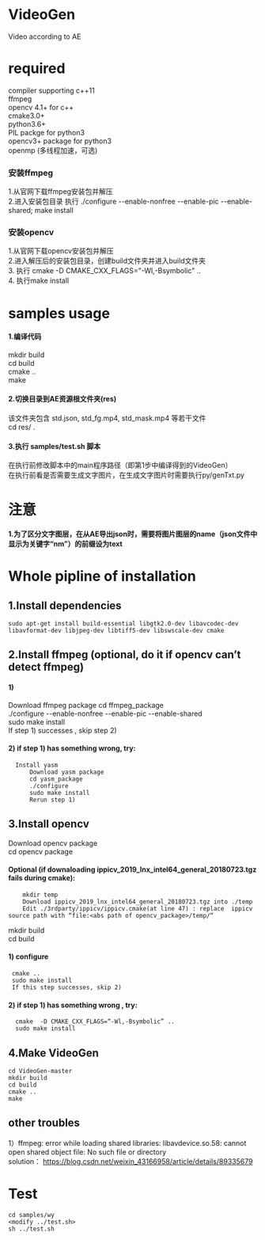 # VideoGen
Video according to AE  
# required
compiler supporting c++11  
ffmpeg  
opencv 4.1+ for c++  
cmake3.0+  
python3.6+  
PIL packge for python3  
opencv3+ package for python3  
openmp (多线程加速，可选)

### 安装ffmpeg
1.从官网下载ffmpeg安装包并解压  
2.进入安装包目录 执行 ./configure --enable-nonfree --enable-pic --enable-shared; make install  
### 安装opencv
1.从官网下载opencv安装包并解压  
2.进入解压后的安装包目录，创建build文件夹并进入build文件夹  
3. 执行 cmake -D CMAKE_CXX_FLAGS="-Wl,-Bsymbolic" ..  
4. 执行make install  

# samples usage  
#### 1.编译代码  
  mkdir build  
  cd build  
  cmake ..  
  make  
#### 2.切换目录到AE资源根文件夹(res)   
  该文件夹包含 std.json, std_fg.mp4, std_mask.mp4 等若干文件  
  cd res/ . 
#### 3.执行 samples/test.sh 脚本
  在执行前修改脚本中的main程序路径（即第1步中编译得到的VideoGen）  
  在执行前看是否需要生成文字图片，在生成文字图片时需要执行py/genTxt.py
  
# 注意
#### 1.为了区分文字图层，在从AE导出json时，需要将图片图层的name（json文件中显示为关键字“nm”）的前缀设为text


# Whole pipline of installation
## 1.Install dependencies
	sudo apt-get install build-essential libgtk2.0-dev libavcodec-dev libavformat-dev libjpeg-dev libtiff5-dev libswscale-dev cmake

## 2.Install ffmpeg (optional, do it if opencv can’t detect ffmpeg)  
  #### 1)  
  Download ffmpeg package 
  cd ffmpeg_package  
  ./configure --enable-nonfree --enable-pic --enable-shared  
  sudo make install  
  If step 1) successes , skip step 2)  
  #### 2) if step 1) has something wrong, try:  
      Install yasm  
          Download yasm package  
          cd yasm_package  
          ./configure  
          sudo make install  
          Rerun step 1)  

## 3.Install opencv
  Download opencv package  
  cd opencv package  
  #### Optional (if downaloading ippicv_2019_lnx_intel64_general_20180723.tgz fails during cmake):  
        mkdir temp  
        Download ippicv_2019_lnx_intel64_general_20180723.tgz into ./temp  
        Edit ./3rdparty/ippicv/ippicv.cmake(at line 47) : replace  ippicv source path with “file:<abs path of opencv_package>/temp/“  
  mkdir build  
  cd build  
  #### 1) configure
     cmake ..  
     sudo make install  
     If this step successes, skip 2)  
  #### 2) if step 1) has something wrong , try:  
      cmake  -D CMAKE_CXX_FLAGS=“-Wl,-Bsymbolic” ..  
      sudo make install  

  ## 4.Make VideoGen
    cd VideoGen-master  
    mkdir build  
    cd build  
    cmake ..  
    make  
  ## other troubles
1）ffmpeg: error while loading shared libraries: libavdevice.so.58: cannot open shared object file: No such file or directory  
solution： https://blog.csdn.net/weixin_43166958/article/details/89335679  


# Test
    cd samples/wy
    <modify ../test.sh>
    sh ../test.sh


